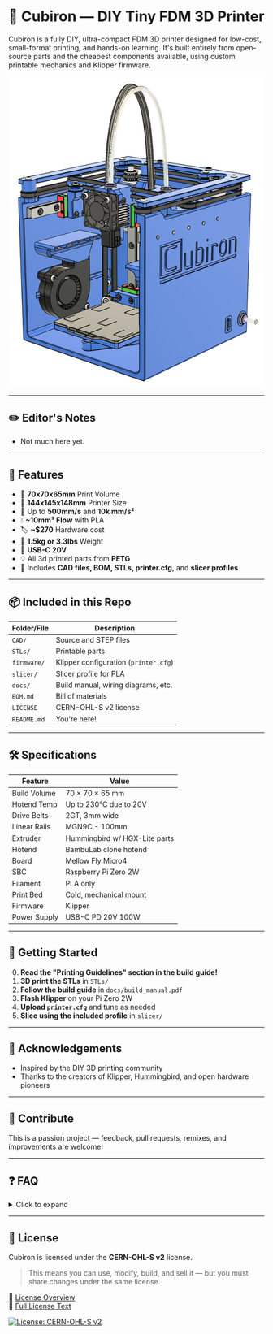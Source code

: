 # 🧊 Cubiron — DIY Tiny FDM 3D Printer

Cubiron is a fully DIY, ultra-compact FDM 3D printer designed for low-cost, small-format printing, and hands-on learning. It's built entirely from open-source parts and the cheapest components available, using custom printable mechanics and Klipper firmware.

![Cubiron](images/cubiron_final_cad.jpg)

---
## ✏️ Editor's Notes
- Not much here yet.

---

## 🔧 Features

- 🔲 **70x70x65mm** Print Volume
- 📏 **144x145x148mm** Printer Size
- 🚀 Up to **500mm/s** and **10k mm/s²**
- 💧 **~10mm³ Flow** with PLA
- 🏷️ **~$270** Hardware cost
- 🧰 **1.5kg or 3.3lbs** Weight
- 🔌 **USB-C 20V**
- 💡 All 3d printed parts from **PETG**
- 📐 Includes **CAD files, BOM, STLs, printer.cfg**, and **slicer profiles**

---

## 📦 Included in this Repo

| Folder/File       | Description                           |
|-------------------|---------------------------------------|
| `CAD/`            | Source and STEP files                 |
| `STLs/`           | Printable parts                       |
| `firmware/`       | Klipper configuration (`printer.cfg`) |
| `slicer/`         | Slicer profile for PLA                |
| `docs/`           | Build manual, wiring diagrams, etc.   |
| `BOM.md`          | Bill of materials                     |
| `LICENSE`         | CERN-OHL-S v2 license                 |
| `README.md`       | You're here!                          |

---

## 🛠 Specifications

| Feature        | Value                          |
|----------------|--------------------------------|
| Build Volume   | 70 × 70 × 65 mm                |
| Hotend Temp    | Up to 230°C due to 20V         |
| Drive Belts    | 2GT, 3mm wide                  |
| Linear Rails   | MGN9C - 100mm                  |
| Extruder       | Hummingbird w/ HGX-Lite parts  |
| Hotend         | BambuLab clone hotend          |
| Board          | Mellow Fly Micro4              |
| SBC            | Raspberry Pi Zero 2W           |
| Filament       | PLA only                       |
| Print Bed      | Cold, mechanical mount         |
| Firmware       | Klipper                        |
| Power Supply   | USB-C PD 20V 100W              |

---

## 🚧 Getting Started

0. **Read the "Printing Guidelines" section in the build guide!**
1. **3D print the STLs** in `STLs/`
2. **Follow the build guide** in `docs/build_manual.pdf`
3. **Flash Klipper** on your Pi Zero 2W
4. **Upload `printer.cfg`** and tune as needed
5. **Slice using the included profile** in `slicer/`


---

## 🙏 Acknowledgements

- Inspired by the DIY 3D printing community
- Thanks to the creators of Klipper, Hummingbird, and open hardware pioneers

---

## 💬 Contribute

This is a passion project — feedback, pull requests, remixes, and improvements are welcome!

---

## ❓ FAQ

<details>
  <summary>Click to expand</summary>

  This project helps you manage tasks efficiently using AI.

</details>

---
## 🧾 License

Cubiron is licensed under the **CERN-OHL-S v2** license.

> This means you can use, modify, build, and sell it — but you must share changes under the same license.

📄 [License Overview](LICENSE-OVERVIEW.md)  
📜 [Full License Text](LICENSE)

[![License: CERN-OHL-S v2](https://img.shields.io/badge/License-CERN--OHL--S%202.0-blue.svg)](https://ohwr.org/cern_ohl)
